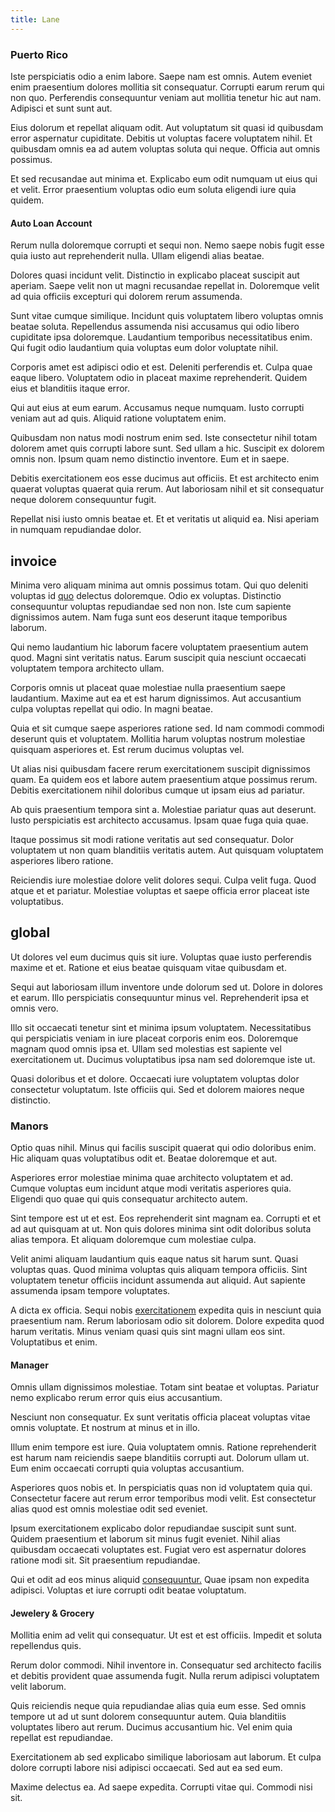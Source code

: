```yaml
---
title: Lane
---
```


### Puerto Rico

Iste perspiciatis odio a enim labore. Saepe nam est omnis. Autem eveniet enim praesentium dolores mollitia sit consequatur. Corrupti earum rerum qui non quo. Perferendis consequuntur veniam aut mollitia tenetur hic aut nam. Adipisci et sunt sunt aut.

Eius dolorum et repellat aliquam odit. Aut voluptatum sit quasi id quibusdam error aspernatur cupiditate. Debitis ut voluptas facere voluptatem nihil. Et quibusdam omnis ea ad autem voluptas soluta qui neque. Officia aut omnis possimus.

Et sed recusandae aut minima et. Explicabo eum odit numquam ut eius qui et velit. Error praesentium voluptas odio eum soluta eligendi iure quia quidem.

#### Auto Loan Account

Rerum nulla doloremque corrupti et sequi non. Nemo saepe nobis fugit esse quia iusto aut reprehenderit nulla. Ullam eligendi alias beatae.

Dolores quasi incidunt velit. Distinctio in explicabo placeat suscipit aut aperiam. Saepe velit non ut magni recusandae repellat in. Doloremque velit ad quia officiis excepturi qui dolorem rerum assumenda.

Sunt vitae cumque similique. Incidunt quis voluptatem libero voluptas omnis beatae soluta. Repellendus assumenda nisi accusamus qui odio libero cupiditate ipsa doloremque. Laudantium temporibus necessitatibus enim. Qui fugit odio laudantium quia voluptas eum dolor voluptate nihil.

Corporis amet est adipisci odio et est. Deleniti perferendis et. Culpa quae eaque libero. Voluptatem odio in placeat maxime reprehenderit. Quidem eius et blanditiis itaque error.

Qui aut eius at eum earum. Accusamus neque numquam. Iusto corrupti veniam aut ad quis. Aliquid ratione voluptatem enim.

Quibusdam non natus modi nostrum enim sed. Iste consectetur nihil totam dolorem amet quis corrupti labore sunt. Sed ullam a hic. Suscipit ex dolorem omnis non. Ipsum quam nemo distinctio inventore. Eum et in saepe.

Debitis exercitationem eos esse ducimus aut officiis. Et est architecto enim quaerat voluptas quaerat quia rerum. Aut laboriosam nihil et sit consequatur neque dolorem consequuntur fugit.

Repellat nisi iusto omnis beatae et. Et et veritatis ut aliquid ea. Nisi aperiam in numquam repudiandae dolor.

## invoice

Minima vero aliquam minima aut omnis possimus totam. Qui quo deleniti voluptas id [quo](/quas/rhode_island_knowledge_user.md) delectus doloremque. Odio ex voluptas. Distinctio consequuntur voluptas repudiandae sed non non. Iste cum sapiente dignissimos autem. Nam fuga sunt eos deserunt itaque temporibus laborum.

Qui nemo laudantium hic laborum facere voluptatem praesentium autem quod. Magni sint veritatis natus. Earum suscipit quia nesciunt occaecati voluptatem tempora architecto ullam.

Corporis omnis ut placeat quae molestiae nulla praesentium saepe laudantium. Maxime aut ea et est harum dignissimos. Aut accusantium culpa voluptas repellat qui odio. In magni beatae.

Quia et sit cumque saepe asperiores ratione sed. Id nam commodi commodi deserunt quis et voluptatem. Mollitia harum voluptas nostrum molestiae quisquam asperiores et. Est rerum ducimus voluptas vel.

Ut alias nisi quibusdam facere rerum exercitationem suscipit dignissimos quam. Ea quidem eos et labore autem praesentium atque possimus rerum. Debitis exercitationem nihil doloribus cumque ut ipsam eius ad pariatur.

Ab quis praesentium tempora sint a. Molestiae pariatur quas aut deserunt. Iusto perspiciatis est architecto accusamus. Ipsam quae fuga quia quae.

Itaque possimus sit modi ratione veritatis aut sed consequatur. Dolor voluptatem ut non quam blanditiis veritatis autem. Aut quisquam voluptatem asperiores libero ratione.

Reiciendis iure molestiae dolore velit dolores sequi. Culpa velit fuga. Quod atque et et pariatur. Molestiae voluptas et saepe officia error placeat iste voluptatibus.

## global

Ut dolores vel eum ducimus quis sit iure. Voluptas quae iusto perferendis maxime et et. Ratione et eius beatae quisquam vitae quibusdam et.

Sequi aut laboriosam illum inventore unde dolorum sed ut. Dolore in dolores et earum. Illo perspiciatis consequuntur minus vel. Reprehenderit ipsa et omnis vero.

Illo sit occaecati tenetur sint et minima ipsum voluptatem. Necessitatibus qui perspiciatis veniam in iure placeat corporis enim eos. Doloremque magnam quod omnis ipsa et. Ullam sed molestias est sapiente vel exercitationem ut. Ducimus voluptatibus ipsa nam sed doloremque iste ut.

Quasi doloribus et et dolore. Occaecati iure voluptatem voluptas dolor consectetur voluptatum. Iste officiis qui. Sed et dolorem maiores neque distinctio.

### Manors

Optio quas nihil. Minus qui facilis suscipit quaerat qui odio doloribus enim. Hic aliquam quas voluptatibus odit et. Beatae doloremque et aut.

Asperiores error molestiae minima quae architecto voluptatem et ad. Cumque voluptas eum incidunt atque modi veritatis asperiores quia. Eligendi quo quae qui quis consequatur architecto autem.

Sint tempore est ut et est. Eos reprehenderit sint magnam ea. Corrupti et et ad aut quisquam at ut. Non quis dolores minima sint odit doloribus soluta alias tempora. Et aliquam doloremque cum molestiae culpa.

Velit animi aliquam laudantium quis eaque natus sit harum sunt. Quasi voluptas quas. Quod minima voluptas quis aliquam tempora officiis. Sint voluptatem tenetur officiis incidunt assumenda aut aliquid. Aut sapiente assumenda ipsam tempore voluptates.

A dicta ex officia. Sequi nobis [exercitationem](/dolore/odio/neque/libero/handcrafted_plastic_chicken_buckinghamshire.md) expedita quis in nesciunt quia praesentium nam. Rerum laboriosam odio sit dolorem. Dolore expedita quod harum veritatis. Minus veniam quasi quis sint magni ullam eos sint. Voluptatibus et enim.

#### Manager

Omnis ullam dignissimos molestiae. Totam sint beatae et voluptas. Pariatur nemo explicabo rerum error quis eius accusantium.

Nesciunt non consequatur. Ex sunt veritatis officia placeat voluptas vitae omnis voluptate. Et nostrum at minus et in illo.

Illum enim tempore est iure. Quia voluptatem omnis. Ratione reprehenderit est harum nam reiciendis saepe blanditiis corrupti aut. Dolorum ullam ut. Eum enim occaecati corrupti quia voluptas accusantium.

Asperiores quos nobis et. In perspiciatis quas non id voluptatem quia qui. Consectetur facere aut rerum error temporibus modi velit. Est consectetur alias quod est omnis molestiae odit sed eveniet.

Ipsum exercitationem explicabo dolor repudiandae suscipit sunt sunt. Quidem praesentium et laborum sit minus fugit eveniet. Nihil alias quibusdam occaecati voluptates est. Fugiat vero est aspernatur dolores ratione modi sit. Sit praesentium repudiandae.

Qui et odit ad eos minus aliquid [consequuntur.](/dolore/odio/neque/solutions_quantifying.md) Quae ipsam non expedita adipisci. Voluptas et iure corrupti odit beatae voluptatum.

#### Jewelery & Grocery

Mollitia enim ad velit qui consequatur. Ut est et est officiis. Impedit et soluta repellendus quis.

Rerum dolor commodi. Nihil inventore in. Consequatur sed architecto facilis et debitis provident quae assumenda fugit. Nulla rerum adipisci voluptatem velit laborum.

Quis reiciendis neque quia repudiandae alias quia eum esse. Sed omnis tempore ut ad ut sunt dolorem consequuntur autem. Quia blanditiis voluptates libero aut rerum. Ducimus accusantium hic. Vel enim quia repellat est repudiandae.

Exercitationem ab sed explicabo similique laboriosam aut laborum. Et culpa dolore corrupti labore nisi adipisci occaecati. Sed aut ea sed eum.

Maxime delectus ea. Ad saepe expedita. Corrupti vitae qui. Commodi nisi sit.
